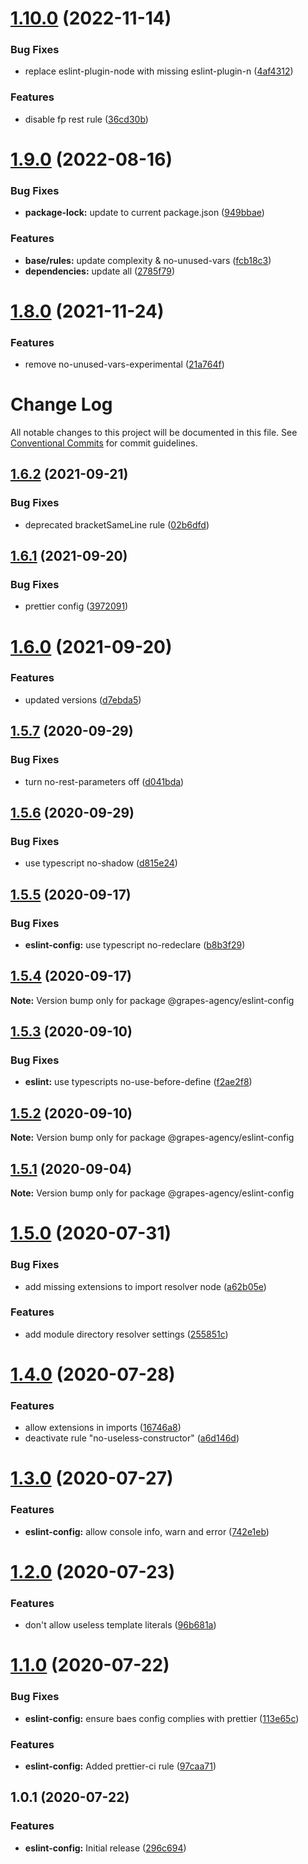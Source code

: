 # [1.10.0](https://github.com/regrapes/eslint-config/compare/v1.9.0...v1.10.0) (2022-11-14)


### Bug Fixes

* replace eslint-plugin-node with missing eslint-plugin-n ([4af4312](https://github.com/regrapes/eslint-config/commit/4af4312daa523cff148666b5242da29751149ade))


### Features

* disable fp rest rule ([36cd30b](https://github.com/regrapes/eslint-config/commit/36cd30ba1b55434176c846c924b6a44ff046d805))

# [1.9.0](https://github.com/regrapes/eslint-config/compare/v1.8.0...v1.9.0) (2022-08-16)


### Bug Fixes

* **package-lock:** update to current package.json ([949bbae](https://github.com/regrapes/eslint-config/commit/949bbaec4bb65950fdefb2ea89a3d822324195a9))


### Features

* **base/rules:** update complexity & no-unused-vars ([fcb18c3](https://github.com/regrapes/eslint-config/commit/fcb18c3b28e1b9c6a59790188a7e0f395b3b6cf7))
* **dependencies:** update all ([2785f79](https://github.com/regrapes/eslint-config/commit/2785f79e348cd85ab8e0050b13326948fc0187c3))

# [1.8.0](https://github.com/regrapes/eslint-config/compare/v1.7.1...v1.8.0) (2021-11-24)


### Features

* remove no-unused-vars-experimental ([21a764f](https://github.com/regrapes/eslint-config/commit/21a764fe0f74ea6575d7293bb597afa644450a59))

# Change Log

All notable changes to this project will be documented in this file.
See [Conventional Commits](https://conventionalcommits.org) for commit guidelines.

## [1.6.2](https://git.grapes.de/grapes/grapes-agency/compare/@grapes-agency/eslint-config@1.6.1...@grapes-agency/eslint-config@1.6.2) (2021-09-21)


### Bug Fixes

* deprecated bracketSameLine rule ([02b6dfd](https://git.grapes.de/grapes/grapes-agency/commits/02b6dfdbac926ae0b5af71e5b16302e004f62e6e))





## [1.6.1](https://git.grapes.de/grapes/grapes-agency/compare/@grapes-agency/eslint-config@1.6.0...@grapes-agency/eslint-config@1.6.1) (2021-09-20)


### Bug Fixes

* prettier config ([3972091](https://git.grapes.de/grapes/grapes-agency/commits/39720919541a64012feecf0fb6b44c01969f2a8e))





# [1.6.0](https://git.grapes.de/grapes/grapes-agency/compare/@grapes-agency/eslint-config@1.5.7...@grapes-agency/eslint-config@1.6.0) (2021-09-20)


### Features

* updated versions ([d7ebda5](https://git.grapes.de/grapes/grapes-agency/commits/d7ebda588fe76d9eb6dd68ddd9dc78bbb66518e2))





## [1.5.7](https://git.grapes.de/grapes/grapes-agency/compare/@grapes-agency/eslint-config@1.5.6...@grapes-agency/eslint-config@1.5.7) (2020-09-29)


### Bug Fixes

* turn no-rest-parameters off ([d041bda](https://git.grapes.de/grapes/grapes-agency/commits/d041bda3e6962e444f476cf3a55a7e55beb1efb7))





## [1.5.6](https://git.grapes.de/grapes/grapes-agency/compare/@grapes-agency/eslint-config@1.5.5...@grapes-agency/eslint-config@1.5.6) (2020-09-29)


### Bug Fixes

* use typescript no-shadow ([d815e24](https://git.grapes.de/grapes/grapes-agency/commits/d815e249ae6177f0c55efe1bb8981991b2877fa4))





## [1.5.5](https://git.grapes.de/grapes/grapes-agency/compare/@grapes-agency/eslint-config@1.5.4...@grapes-agency/eslint-config@1.5.5) (2020-09-17)


### Bug Fixes

* **eslint-config:** use typescript no-redeclare ([b8b3f29](https://git.grapes.de/grapes/grapes-agency/commits/b8b3f291bc05d6f0f20dd6419338569bc33e8fac))





## [1.5.4](https://git.grapes.de/grapes/grapes-agency/compare/@grapes-agency/eslint-config@1.5.3...@grapes-agency/eslint-config@1.5.4) (2020-09-17)

**Note:** Version bump only for package @grapes-agency/eslint-config





## [1.5.3](https://git.grapes.de/grapes/grapes-agency/compare/@grapes-agency/eslint-config@1.5.2...@grapes-agency/eslint-config@1.5.3) (2020-09-10)


### Bug Fixes

* **eslint:** use typescripts no-use-before-define ([f2ae2f8](https://git.grapes.de/grapes/grapes-agency/commits/f2ae2f89025de36e99e2a41d682d3259c5d5104c))





## [1.5.2](https://git.grapes.de/grapes/grapes-agency/compare/@grapes-agency/eslint-config@1.5.1...@grapes-agency/eslint-config@1.5.2) (2020-09-10)

**Note:** Version bump only for package @grapes-agency/eslint-config





## [1.5.1](https://git.grapes.de/grapes/grapes-agency/compare/@grapes-agency/eslint-config@1.5.0...@grapes-agency/eslint-config@1.5.1) (2020-09-04)

**Note:** Version bump only for package @grapes-agency/eslint-config





# [1.5.0](https://git.grapes.de/grapes/grapes-agency/compare/@grapes-agency/eslint-config@1.4.0...@grapes-agency/eslint-config@1.5.0) (2020-07-31)


### Bug Fixes

* add missing extensions to import resolver node ([a62b05e](https://git.grapes.de/grapes/grapes-agency/commits/a62b05e7a9ee7da168b77e78ec45ce95d8b9d89d))


### Features

* add module directory resolver settings ([255851c](https://git.grapes.de/grapes/grapes-agency/commits/255851ccaed722930f5476676e8990fa380834b8))





# [1.4.0](https://git.grapes.de/grapes/grapes-agency/compare/@grapes-agency/eslint-config@1.3.0...@grapes-agency/eslint-config@1.4.0) (2020-07-28)


### Features

* allow extensions in imports ([16746a8](https://git.grapes.de/grapes/grapes-agency/commits/16746a8f7ee1f33719ad2f460dfd0ed9031b7ccc))
* deactivate rule "no-useless-constructor" ([a6d146d](https://git.grapes.de/grapes/grapes-agency/commits/a6d146dabff27be51742ad4de0b8ac34207e546d))





# [1.3.0](https://git.grapes.de/grapes/grapes-agency/compare/@grapes-agency/eslint-config@1.2.0...@grapes-agency/eslint-config@1.3.0) (2020-07-27)


### Features

* **eslint-config:** allow console info, warn and error ([742e1eb](https://git.grapes.de/grapes/grapes-agency/commits/742e1eb5b957121894e8df663910c6a0c1a74b7a))





# [1.2.0](https://git.grapes.de/grapes/grapes-agency/compare/@grapes-agency/eslint-config@1.1.0...@grapes-agency/eslint-config@1.2.0) (2020-07-23)


### Features

* don't allow useless template literals ([96b681a](https://git.grapes.de/grapes/grapes-agency/commits/96b681a3d4ae4ba8674bfee411db27c42e5ca7f2))





# [1.1.0](https://git.grapes.de/grapes/grapes-agency/compare/@grapes-agency/eslint-config@1.0.1...@grapes-agency/eslint-config@1.1.0) (2020-07-22)


### Bug Fixes

* **eslint-config:** ensure baes config complies with prettier ([113e65c](https://git.grapes.de/grapes/grapes-agency/commits/113e65c9c9ad26a1c1f0904560ba1abd74036b47))


### Features

* **eslint-config:** Added prettier-ci rule ([97caa71](https://git.grapes.de/grapes/grapes-agency/commits/97caa71d51d9edc15566993e5030b8d30be45f2f))





## 1.0.1 (2020-07-22)


### Features

* **eslint-config:** Initial release ([296c694](https://git.grapes.de/grapes/grapes-agency/commits/296c694d4ae1dbb24caeb1946d394063a4388b95))
